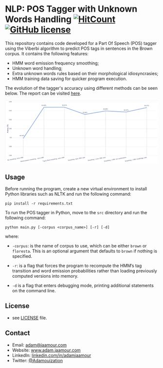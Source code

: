 # NLP: POS Tagger with Unknown Words Handling [![HitCount](http://hits.dwyl.com/Adamouization/POS-Tagging-and-Unknown-Words.svg)](http://hits.dwyl.com/Adamouization/POS-Tagging-and-Unknown-Words) [![GitHub license](https://img.shields.io/github/license/Adamouization/POS-Tagging-and-Unknown-Words)](https://github.com/Adamouization/POS-Tagging-and-Unknown-Words/blob/master/LICENSE)

This repository contains code developed for a Part Of Speech (POS) tagger using the Viberbi algorithm to predict POS tags in sentences in the Brown corpus. It contains the following features:
  * HMM word emission frequency smoothing;
  * Unknown word handling;
  * Extra unknown words rules based on their morphological idiosyncrasies;
  * HMM training data saving for quicker program execution.

The evolution of the tagger's accuracy using different methods can be seen below. The report can be visited [here](https://github.com/Adamouization/POS-Tagging-and-Unknown-Words/blob/master/report/report.pdf).

![alt text](https://raw.githubusercontent.com/Adamouization/POS-Tagging-and-Unknown-Words/master/report/accuracy_evolution.png?token=AEI7XLFLK2XMOVTE2HPSKRC7R5M6A)

## Usage

Before running the program, create a new virtual environment to install Python libraries such as NLTK and run the following command:

```
pip install -r requirements.txt
```

To run the POS tagger in Python, move to the `src` directory and run the following command:

```
python main.py [-corpus <corpus_name>] [-r] [-d]
```

where:

* `-corpus`: is the name of corpus to use, which can be either `brown` or `floresta`. This is an optional argument that defaults to `brown` if nothing is specified.

* `-r`: is a flag that forces the program to recompute the HMM’s tag transition and word emission probabilities rather than loading previously computed versions into memory.

* `-d` is a flag that enters debugging mode, printing additional statements on the command line.

## License 
* see [LICENSE](https://github.com/Adamouization/POS-Tagging-and-Unknown-Words/blob/master/LICENSE) file.

## Contact
* Email: adam@jaamour.com
* Website: www.adam.jaamour.com
* LinkedIn: [linkedin.com/in/adamjaamour](https://www.linkedin.com/in/adamjaamour/)
* Twitter: [@Adamouization](https://twitter.com/Adamouization)
